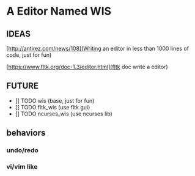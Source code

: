 # A Editor Named WIS

## IDEAS

[http://antirez.com/news/108](Writing an editor in less than 1000 lines of code, just for fun)

[https://www.fltk.org/doc-1.3/editor.html](fltk doc write a editor)


## FUTURE

- [] TODO wis (base, just for fun)
- [] TODO fltk_wis (use fltk gui)
- [] TODO ncurses_wis (use ncurses lib)

## behaviors
### undo/redo
### vi/vim like
